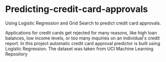 # Predicting-credit-card-approvals
Using Logistic Regression and Grid Search to predict credit card approvals.

Applications for credit cards get rejected for many reasons, like high loan balances, low income levels, or too many inquiries on an individual's credit report.
In this project automatic credit card approval predictor is built using Logistic Regression.
The dataset was taken from UCI Machine Learning Repository
